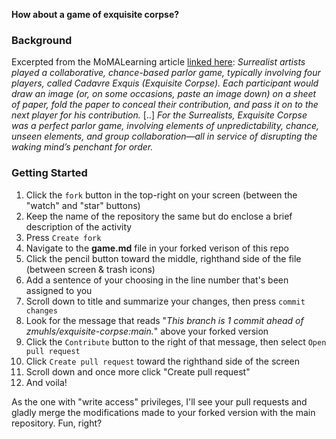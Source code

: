 **How about a game of exquisite corpse?**

### Background
Excerpted from the MoMALearning article [linked here](https://www.moma.org/learn/moma_learning/tanguy-miro-morise-manray-nude/):
*Surrealist artists played a collaborative, chance-based parlor game, typically involving four players, called Cadavre Exquis (Exquisite Corpse). Each participant would draw an image (or, on some occasions, paste an image down) on a sheet of paper, fold the paper to conceal their contribution, and pass it on to the next player for his contribution.*
[..]
*For the Surrealists, Exquisite Corpse was a perfect parlor game, involving elements of unpredictability, chance, unseen elements, and group collaboration—all in service of disrupting the waking mind’s penchant for order.*


### Getting Started
1. Click the `fork` button in the top-right on your screen (between the "watch" and "star" buttons)
2. Keep the name of the repository the same but do enclose a brief description of the activity
3. Press `Create fork`
4. Navigate to the **game.md** file in your forked verison of this repo
5. Click the pencil button toward the middle, righthand side of the file (between screen & trash icons)
6. Add a sentence of your choosing in the line number that's been assigned to you
7. Scroll down to title and summarize your changes, then press `commit changes`
8. Look for the message that reads "*This branch is 1 commit ahead of zmuhls/exquisite-corpse:main.*" above your forked version
9. Click the `Contribute` button to the right of that message, then select `Open pull request`
10. Click `Create pull request` toward the righthand side of the screen
11. Scroll down and once more click "Create pull request" 
12. And voila! 

As the one with "write access" privileges, I'll see your pull requests and gladly merge the modifications made to your forked version with the main repository. Fun, right? 
